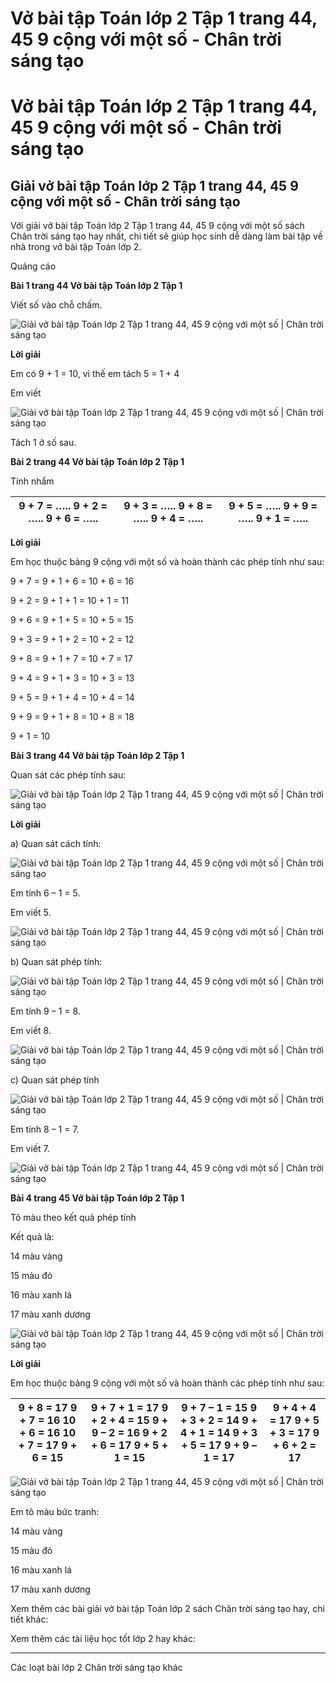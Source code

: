 # Vở bài tập Toán lớp 2 Tập 1 trang 44, 45 9 cộng với một số - Chân trời sáng tạo

# Vở bài tập Toán lớp 2 Tập 1 trang 44, 45 9 cộng với một số - Chân trời sáng tạo

## Giải vở bài tập Toán lớp 2 Tập 1 trang 44, 45 9 cộng với một số - Chân trời sáng tạo

Với giải vở bài tập Toán lớp 2 Tập 1 trang 44, 45 9 cộng với một số sách Chân trời sáng tạo hay nhất, chi tiết sẽ giúp học sinh dễ dàng làm bài tập về nhà trong vở bài tập Toán lớp 2.

Quảng cáo

**Bài 1 trang 44 Vở bài tập Toán lớp 2 Tập 1**

Viết số vào chỗ chấm. 

![Giải vở bài tập Toán lớp 2 Tập 1 trang 44, 45 9 cộng với một số | Chân trời sáng tạo](https://vietjack.com/vbt-toan-2-ct/images/9-cong-voi-mot-so-trang-44-45-115761.PNG)

**Lời giải**

Em có 9 + 1 = 10, vì thế em tách 5 = 1 + 4

Em viết

![Giải vở bài tập Toán lớp 2 Tập 1 trang 44, 45 9 cộng với một số | Chân trời sáng tạo](https://vietjack.com/vbt-toan-2-ct/images/9-cong-voi-mot-so-trang-44-45-115763.PNG)

Tách 1 ở số sau.

**Bài 2 trang 44 Vở bài tập Toán lớp 2 Tập 1**

Tính nhẩm

9 + 7 = ….. 9 + 2 = ….. 9 + 6 = ….. |  9 + 3 = ….. 9 + 8 = ….. 9 + 4 = ….. |  9 + 5 = ….. 9 + 9 = ….. 9 + 1 = …..  
---|---|---  
  
**Lời giải**

Em học thuộc bảng 9 cộng với một số và hoàn thành các phép tính như sau:

9 + 7 = 9 + 1 + 6 = 10 + 6 = 16

9 + 2 = 9 + 1 + 1 = 10 + 1 = 11

9 + 6 = 9 + 1 + 5 = 10 + 5 = 15

9 + 3 = 9 + 1 + 2 = 10 + 2 = 12

9 + 8 = 9 + 1 + 7 = 10 + 7 = 17

9 + 4 = 9 + 1 + 3 = 10 + 3 = 13 

9 + 5 = 9 + 1 + 4 = 10 + 4 = 14

9 + 9 = 9 + 1 + 8 = 10 + 8 = 18

9 + 1 = 10

**Bài 3 trang 44 Vở bài tập Toán lớp 2 Tập 1**

Quan sát các phép tính sau:

![Giải vở bài tập Toán lớp 2 Tập 1 trang 44, 45 9 cộng với một số | Chân trời sáng tạo](https://vietjack.com/vbt-toan-2-ct/images/9-cong-voi-mot-so-trang-44-45-115769.PNG)

**Lời giải**

a) Quan sát cách tính:

![Giải vở bài tập Toán lớp 2 Tập 1 trang 44, 45 9 cộng với một số | Chân trời sáng tạo](https://vietjack.com/vbt-toan-2-ct/images/9-cong-voi-mot-so-trang-44-45-115762.PNG)

Em tính 6 – 1 = 5. 

Em viết 5.

![Giải vở bài tập Toán lớp 2 Tập 1 trang 44, 45 9 cộng với một số | Chân trời sáng tạo](https://vietjack.com/vbt-toan-2-ct/images/9-cong-voi-mot-so-trang-44-45-115768.PNG)

b) Quan sát phép tính:

![Giải vở bài tập Toán lớp 2 Tập 1 trang 44, 45 9 cộng với một số | Chân trời sáng tạo](https://vietjack.com/vbt-toan-2-ct/images/9-cong-voi-mot-so-trang-44-45-115764.PNG)

Em tính 9 – 1 = 8. 

Em viết 8.

![Giải vở bài tập Toán lớp 2 Tập 1 trang 44, 45 9 cộng với một số | Chân trời sáng tạo](https://vietjack.com/vbt-toan-2-ct/images/9-cong-voi-mot-so-trang-44-45-115765.PNG)

c) Quan sát phép tính

![Giải vở bài tập Toán lớp 2 Tập 1 trang 44, 45 9 cộng với một số | Chân trời sáng tạo](https://vietjack.com/vbt-toan-2-ct/images/9-cong-voi-mot-so-trang-44-45-115766.PNG)

Em tính 8 – 1 = 7.

Em viết 7.

![Giải vở bài tập Toán lớp 2 Tập 1 trang 44, 45 9 cộng với một số | Chân trời sáng tạo](https://vietjack.com/vbt-toan-2-ct/images/9-cong-voi-mot-so-trang-44-45-115767.PNG)

**Bài 4 trang 45 Vở bài tập Toán lớp 2 Tập 1**

Tô màu theo kết quả phép tính

Kết quả là: 

14 màu vàng

15 màu đỏ

16 màu xanh lá

17 màu xanh dương

![Giải vở bài tập Toán lớp 2 Tập 1 trang 44, 45 9 cộng với một số | Chân trời sáng tạo](https://vietjack.com/vbt-toan-2-ct/images/9-cong-voi-mot-so-trang-44-45-115771.PNG)

**Lời giải**

Em học thuộc bảng 9 cộng với một số và hoàn thành các phép tính như sau:

9 + 8 = 17 9 + 7 = 16 10 + 6 = 16 10 + 7 = 17 9 + 6 = 15 |  9 + 7 + 1 = 17 9 + 2 + 4 = 15 9 + 9 – 2 = 16 9 + 2 + 6 = 17 9 + 5 + 1 = 15 |  9 + 7 – 1 = 15 9 + 3 + 2 = 14 9 + 4 + 1 = 14 9 + 3 + 5 = 17 9 + 9 – 1 = 17 |  9 + 4 + 4 = 17 9 + 5 + 3 = 17 9 + 6 + 2 = 17  
---|---|---|---  
  
  


![Giải vở bài tập Toán lớp 2 Tập 1 trang 44, 45 9 cộng với một số | Chân trời sáng tạo](https://vietjack.com/vbt-toan-2-ct/images/9-cong-voi-mot-so-trang-44-45-115770.PNG)

Em tô màu bức tranh:

14 màu vàng

15 màu đỏ

16 màu xanh lá

17 màu xanh dương

Xem thêm các bài giải vở bài tập Toán lớp 2 sách Chân trời sáng tạo hay, chi tiết khác:

Xem thêm các tài liệu học tốt lớp 2 hay khác:

* * *

Các loạt bài lớp 2 Chân trời sáng tạo khác
